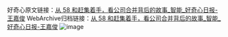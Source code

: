 好奇心原文链接：[从 58 和赶集着手，看公司合并背后的故事_智能_好奇心日报-王嘉俊](https://www.qdaily.com/articles/8525.html)
WebArchive归档链接：[从 58 和赶集着手，看公司合并背后的故事_智能_好奇心日报-王嘉俊](http://web.archive.org/web/20190623153038/https://www.qdaily.com/articles/8525.html)
![image](http://ww3.sinaimg.cn/large/007d5XDply1g3vdcyqu64j30u0695000)